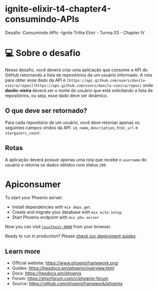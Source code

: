 # ignite-elixir-t4-chapter4-consumindo-APIs
Desafio :Consumindo APIs -Ignite Trilha Elixir - Turma 03 - Chapter IV

# 💻 Sobre o desafio

Nesse desafio, você deverá criar uma aplicação que consome a API do GitHub retornando a lista de repositórios de um usuário informado.
A rota para obter esse dado da API é `[https://api.github.com/users/danilo-vieira/repos](https://api.github.com/users/danilo-vieira/repos)` onde **danilo-vieira** deverá ser o nome do usuário que está solicitando a lista de repositórios, ou seja, esse dado deve ser dinâmico.

## O que deve ser retornado?

Para cada repositório de um usuário, você deve retornar apenas os seguintes campos vindos da API: `id`, `name`, `description`, `html_url` e `stargazers_count`.

## Rotas

A aplicação deverá possuir apenas uma rota que recebe o `username` do usuário e retorna os dados obtidos com status `200`.


# Apiconsumer

To start your Phoenix server:

  * Install dependencies with `mix deps.get`
  * Create and migrate your database with `mix ecto.setup`
  * Start Phoenix endpoint with `mix phx.server`

Now you can visit [`localhost:4000`](http://localhost:4000) from your browser.

Ready to run in production? Please [check our deployment guides](https://hexdocs.pm/phoenix/deployment.html).

## Learn more

  * Official website: https://www.phoenixframework.org/
  * Guides: https://hexdocs.pm/phoenix/overview.html
  * Docs: https://hexdocs.pm/phoenix
  * Forum: https://elixirforum.com/c/phoenix-forum
  * Source: https://github.com/phoenixframework/phoenix
